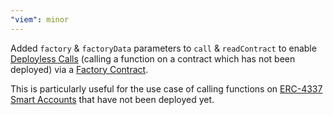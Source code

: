 ```yaml
---
"viem": minor
---
```


Added `factory` & `factoryData` parameters to `call` & `readContract` to enable [Deployless Calls](https://viem.sh/docs/actions/public/call#deployless-calls) (calling a function on a contract which has not been deployed) via a [Factory Contract](https://docs.alchemy.com/docs/create2-an-alternative-to-deriving-contract-addresses). 

This is particularly useful for the use case of calling functions on [ERC-4337 Smart Accounts](https://eips.ethereum.org/EIPS/eip-4337) that have not been deployed yet.
